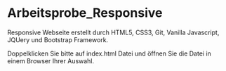 # Arbeitsprobe_Responsive


Responsive Webseite erstellt durch HTML5, CSS3, Git, Vanilla Javascript, JQUery und Bootstrap Framework.


Doppelklicken Sie bitte auf index.html Datei und öffnen Sie die Datei in einem Browser Ihrer Auswahl.
